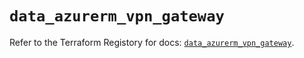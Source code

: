 # `data_azurerm_vpn_gateway`

Refer to the Terraform Registory for docs: [`data_azurerm_vpn_gateway`](https://www.terraform.io/docs/providers/azurerm/d/vpn_gateway).
